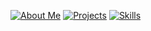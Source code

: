 [![About Me](https://img.shields.io/badge/About%20Me-blue?style=flat-square)](https://github.com/your-username/your-username#about-me)
[![Projects](https://img.shields.io/badge/Projects-green?style=flat-square)](https://github.com/your-username/your-username#projects)
[![Skills](https://img.shields.io/badge/Skills-orange?style=flat-square)](https://github.com/your-username/your-username#skills)
<!-- ... and so on, linking to sections within the same README -->
